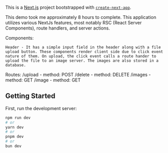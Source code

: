This is a [Next.js](https://nextjs.org) project bootstrapped with [`create-next-app`](https://nextjs.org/docs/app/api-reference/cli/create-next-app).

This demo took me approximately 8 hours to complete. This application utilizes various NextJs features,  most notably RSC (React Server Components), route handlers, and server actions.

Components: 

    Header - It has a simple input field in the header along with a file upload button. These components render client side due to click event nature of them. On upload, the click event calls a route hander to upload the file to an image server. The images are also stored in a database. 

Routes:
    /upload - method: POST
    /delete - method: DELETE
    /images - method: GET
    /image - method: GET

## Getting Started

First, run the development server:

```bash
npm run dev
# or
yarn dev
# or
pnpm dev
# or
bun dev
```

